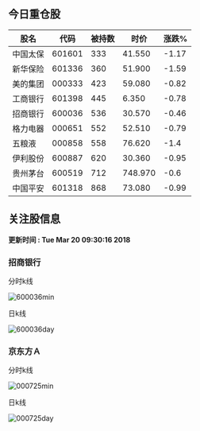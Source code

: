 
## 今日重仓股 

|股名|代码|被持数|时价|涨跌%|
|---|---|---|---|---|
|中国太保|601601|333|41.550|-1.17|
|新华保险|601336|360|51.900|-1.59|
|美的集团|000333|423|59.080|-0.82|
|工商银行|601398|445|6.350|-0.78|
|招商银行|600036|536|30.570|-0.46|
|格力电器|000651|552|52.510|-0.79|
|五粮液|000858|558|76.620|-1.4|
|伊利股份|600887|620|30.360|-0.95|
|贵州茅台|600519|712|748.970|-0.6|
|中国平安|601318|868|73.080|-0.99|

## 关注股信息
**更新时间 : Tue Mar 20 09:30:16 2018**
### 招商银行 
分时k线

![600036min](http://image.sinajs.cn/newchart/min/n/sh600036.gif)

日k线

![600036day](http://image.sinajs.cn/newchart/daily/n/sh600036.gif)

### 京东方Ａ 
分时k线

![000725min](http://image.sinajs.cn/newchart/min/n/sz000725.gif)

日k线

![000725day](http://image.sinajs.cn/newchart/daily/n/sz000725.gif)
